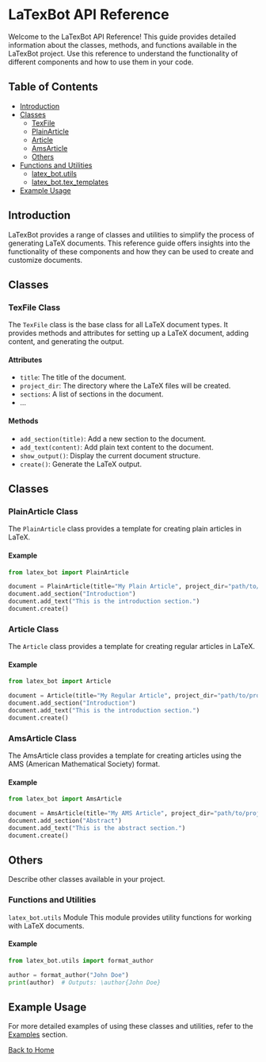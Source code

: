 # LaTexBot API Reference

Welcome to the LaTexBot API Reference! This guide provides detailed information about the classes, methods, and functions available in the LaTexBot project. Use this reference to understand the functionality of different components and how to use them in your code.

## Table of Contents

- [Introduction](#introduction)
- [Classes](#classes)
  - [TexFile](#texfile-class)
  - [PlainArticle](#plainarticle-class)
  - [Article](#article-class)
  - [AmsArticle](#amsarticle-class)
  - [Others](#other-classes)
- [Functions and Utilities](#functions-and-utilities)
  - [latex_bot.utils](#latex_bot-utils-module)
  - [latex_bot.tex_templates](#latex_bot-tex_templates-module)
- [Example Usage](#example-usage)

## Introduction

LaTexBot provides a range of classes and utilities to simplify the process of generating LaTeX documents. This reference guide offers insights into the functionality of these components and how they can be used to create and customize documents.

## Classes

### TexFile Class

The `TexFile` class is the base class for all LaTeX document types. It provides methods and attributes for setting up a LaTeX document, adding content, and generating the output.

#### Attributes

- `title`: The title of the document.
- `project_dir`: The directory where the LaTeX files will be created.
- `sections`: A list of sections in the document.
- ...

#### Methods

- `add_section(title)`: Add a new section to the document.
- `add_text(content)`: Add plain text content to the document.
- `show_output()`: Display the current document structure.
- `create()`: Generate the LaTeX output.


## Classes

### PlainArticle Class

The `PlainArticle` class provides a template for creating plain articles in LaTeX.

#### Example

```python
from latex_bot import PlainArticle

document = PlainArticle(title="My Plain Article", project_dir="path/to/project")
document.add_section("Introduction")
document.add_text("This is the introduction section.")
document.create()
```


### Article Class

The `Article` class provides a template for creating regular articles in LaTeX.

#### Example

```python
from latex_bot import Article

document = Article(title="My Regular Article", project_dir="path/to/project")
document.add_section("Introduction")
document.add_text("This is the introduction section.")
document.create()
```


### AmsArticle Class
The AmsArticle class provides a template for creating articles using the AMS (American Mathematical Society) format.

#### Example
```python
from latex_bot import AmsArticle

document = AmsArticle(title="My AMS Article", project_dir="path/to/project")
document.add_section("Abstract")
document.add_text("This is the abstract section.")
document.create()
```

## Others
Describe other classes available in your project.

### Functions and Utilities
`latex_bot.utils` Module
This module provides utility functions for working with LaTeX documents.

#### Example
```python
from latex_bot.utils import format_author

author = format_author("John Doe")
print(author)  # Outputs: \author{John Doe}
```

## Example Usage

For more detailed examples of using these classes and utilities, refer to the [Examples](examples.md) section.

[Back to Home](../README.md)

